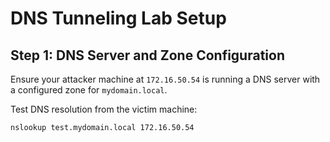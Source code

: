 # DNS Tunneling Lab Setup

## Step 1: DNS Server and Zone Configuration

Ensure your attacker machine at `172.16.50.54` is running a DNS server with a configured zone for `mydomain.local`.

Test DNS resolution from the victim machine:
```bash
nslookup test.mydomain.local 172.16.50.54
